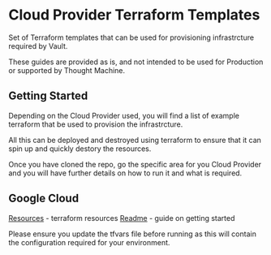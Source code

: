 # Cloud Provider Terraform Templates

Set of Terraform templates that can be used for provisioning infrastrcture required by Vault.

These guides are provided as is, and not intended to be used for Production or supported by Thought Machine.

## Getting Started

Depending on the Cloud Provider used, you will find a list of example terraform that be used to provision the infrastrcture.

All this can be deployed and destroyed using terraform to ensure that it can spin up and quickly destory the resources.

Once you have cloned the repo, go the specific area for you Cloud Provider and you will have further details on how to run it and what is required.

## Google Cloud

[Resources](/google-cloud/) - terraform resources
[Readme](/google-cloud/README.md) - guide on getting started

Please ensure you update the tfvars file before running as this will contain the configuration required for your environment.
